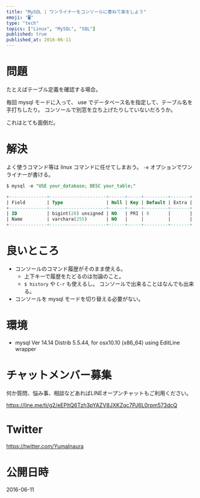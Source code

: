 ```yaml
---
title: "MySQL | ワンライナーをコンソールに委ねて楽をしよう"
emoji: "🖥"
type: "tech"
topics: ["Linux", "MySQL", "SQL"]
published: true
published_at: 2016-06-11
---
```


# 問題

たとえばテーブル定義を確認する場合。

毎回 mysql モードに入って、 use でデータベース名を指定して、テーブル名を手打ちしたり。
コンソールで別窓を立ち上げたりしていないだろうか。

これはとても面倒だ。

# 解決

よく使うコマンド等は  linux コマンドに任せてしまおう。
`-e` オプションでワンライナーが書ける。
 
```sql
$ mysql -e "USE your_database; DESC your_table;"

+--------------+---------------------+------+-----+---------+-------+
| Field        | Type                | Null | Key | Default | Extra |
+--------------+---------------------+------+-----+---------+-------+
| ID           | bigint(20) unsigned | NO   | PRI | 0       |       |
| Name         | varchara(255)       | NO   |     |         |       |
+--------------+---------------------+------+-----+---------+-------+
```

# 良いところ

- コンソールのコマンド履歴がそのまま使える。
  - 上下キーで履歴をたどるのは勿論のこと。
  - `$ history` や `C-r` も使えるし。 コンソールで出来ることはなんでも出来る。 
- コンソールを mysql モードを切り替える必要がない。

# 環境

- mysql  Ver 14.14 Distrib 5.5.44, for osx10.10 (x86_64) using  EditLine wrapper








<!-- Update From Qiita API -->

# チャットメンバー募集


何か質問、悩み事、相談などあればLINEオープンチャットもご利用ください。

https://line.me/ti/g2/eEPltQ6Tzh3pYAZV8JXKZqc7PJ6L0rpm573dcQ





# Twitter


https://twitter.com/YumaInaura


<!-- Update From Qiita API -->



# 公開日時

2016-06-11
